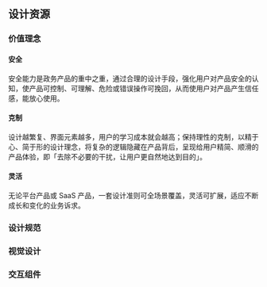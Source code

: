 ## 设计资源

### 价值理念
#### 安全
安全能力是政务产品的重中之重，通过合理的设计手段，强化用户对产品安全的认知，使产品可控制、可理解、危险或错误操作可挽回，从而使用户对产品产生信任感，能放心使用。
#### 克制
设计越繁复、界面元素越多，用户的学习成本就会越高；保持理性的克制，以精于心、简于形的设计理念，将复杂的逻辑隐藏在产品背后，呈现给用户精简、顺滑的产品体验，即「去除不必要的干扰，让用户更自然地达到目的」。
#### 灵活
无论平台产品或 SaaS 产品，一套设计准则可全场景覆盖，灵活可扩展，适应不断成长和变化的业务诉求。
### 设计规范

### 视觉设计

### 交互组件